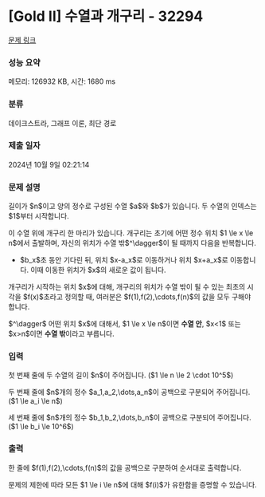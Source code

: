 # [Gold II] 수열과 개구리 - 32294 

[문제 링크](https://www.acmicpc.net/problem/32294) 

### 성능 요약

메모리: 126932 KB, 시간: 1680 ms

### 분류

데이크스트라, 그래프 이론, 최단 경로

### 제출 일자

2024년 10월 9일 02:21:14

### 문제 설명

<p>길이가 $n$이고 양의 정수로 구성된 수열 $a$와 $b$가 있습니다. 두 수열의 인덱스는 $1$부터 시작합니다.</p>

<p>이 수열 위에 개구리 한 마리가 있습니다. 개구리는 초기에 어떤 정수 위치 $1 \le x \le n$에서 출발하며, 자신의 위치가 수열 밖$^\dagger$이 될 때까지 다음을 반복합니다.</p>

<ul>
	<li>$b_x$초 동안 기다린 뒤, 위치 $x-a_x$로 이동하거나 위치 $x+a_x$로 이동합니다. 이때 이동한 위치가 $x$의 새로운 값이 됩니다.</li>
</ul>

<p>개구리가 시작하는 위치 $x$에 대해, 개구리의 위치가 수열 밖이 될 수 있는 최초의 시각을 $f(x)$초라고 정의할 때, 여러분은 $f(1),f(2),\cdots,f(n)$의 값을 모두 구해야 합니다.</p>

<p>$^\dagger$ 어떤 위치 $x$에 대해서, $1 \le x \le n$이면 <strong>수열 안</strong>, $x<1$ 또는 $x>n$이면 <strong>수열 밖</strong>이라고 부릅니다.</p>

### 입력 

 <p>첫 번째 줄에 두 수열의 길이 $n$이 주어집니다. ($1 \le n \le 2 \cdot 10^5$)</p>

<p>두 번째 줄에 $n$개의 정수 $a_1,a_2,\dots,a_n$이 공백으로 구분되어 주어집니다. ($1 \le a_i \le n$)</p>

<p>세 번째 줄에 $n$개의 정수 $b_1,b_2,\dots,b_n$이 공백으로 구분되어 주어집니다. ($1 \le b_i \le 10^6$)</p>

### 출력 

 <p>한 줄에 $f(1),f(2),\cdots,f(n)$의 값을 공백으로 구분하여 순서대로 출력합니다.</p>

<p>문제의 제한에 따라 모든 $1 \le i \le n$에 대해 $f(i)$가 유한함을 증명할 수 있습니다.</p>

